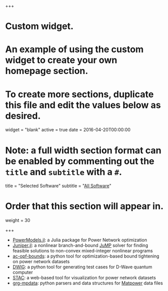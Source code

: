 +++
# Custom widget.
# An example of using the custom widget to create your own homepage section.
# To create more sections, duplicate this file and edit the values below as desired.
widget = "blank"
active = true
date = 2016-04-20T00:00:00


# Note: a full width section format can be enabled by commenting out the `title` and `subtitle` with a `#`.
title = "Selected Software"
subtitle = "[All Software](http://github.com/ccoffrin)"

# Order that this section will appear in.
weight = 30

+++

- [PowerModels.jl](https://github.com/lanl-ansi/PowerModels.jl): a Julia package for Power Network optimization
- [Juniper.jl](https://github.com/lanl-ansi/Juniper.jl): a nonlinear branch-and-bound [JuMP](https://github.com/JuliaOpt/JuMP.jl) solver for finding feasible solutions to non-convex mixed-integer nonlinear programs
- [ac-opf-bounds](https://github.com/ccoffrin/ac-opf-bounds): a python tool for optimization-based bound tightening on power network datasets
- [DWIG](https://github.com/lanl-ansi/dwig): a python tool for generating test cases for D-Wave quantum computer
- [STAC](https://github.com/ccoffrin/stac): a web-based tool for visualization for power network datasets
- [grg-mpdata](https://github.com/lanl-ansi/grg-mpdata): python parsers and data structures for [Matpower](http://www.pserc.cornell.edu/matpower/) data files

